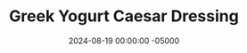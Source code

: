 ---
layout: post
title:  "Greek Yogurt Caesar Dressing"
date:   2024-08-19 00:00:00 -05000
categories: 
- Recipes
- Savory Sauces
permalink: /recipes/greek-yogurt-caesar-dressing
image: /assets/Food/Savory Sauces/Caesar/caesar-cover.jpg
ing: caesar-ing
facts: caesar-facts
section1: 
start2: 
section2: 
start3: 
section3: 
start4: 
section4: 
start5: 
section5: 
Prep: 5
Rest: 
Cook: 
Source1: https://nourishedbynic.com/creamy-greek-yogurt-caesar-dressing/#recipe
Source2: https://www.foodnetwork.com/recipes/food-network-kitchen/greek-yogurt-caesar-dressing-3362215
whisk: https://s.samsungfood.com/Phkm5
tags: 
- caesar salad
- casear dressing
- salad
- lettuce
- anchovies
- yogurt
- plain nonfat greek yogurt
- greek yogurt
- plain yogurt
- croutons
Description: 1 serving of a standard bottle of <a href="https://www.walmart.com/ip/Great-Value-Creamy-Caesar-Salad-Dressing-Dip-16-fl-oz/10452406?classType=REGULAR&athbdg=L1200&from=/search">Caesar dressing</a> contains 120 calories, 12 g of fat, no protein, mayo made from soybean oil, and a paragraph of ingredients. This healthy version on the other hand has less than half the calories, a third of the fat, and quadruple the protein. Plus, it only contains simple ingredients, and is made in just 5 minutes.  No raw eggs either! Each serving is about 2 tbsp, or 30 g
Instructions: 
- Using a small fine mesh strainer, thoroughly drain and rinse your anchovies<br><br>
- <center><img src="/assets/Food/Savory Sauces/Caesar/caesar-anchovies.jpg" alt="" class="instruction-image"></center><br><br>

- Add the anchovies to a small food processor along with the rest of the ingredients. Blend until smooth. Store in the fridge<br><br>

- The cover photo for this recipe is a Caesar salad I made by tossing together half a large head of Romaine lettuce, 1 serving (2 tbsp, 30 g) of this dressing, 1 serving of my <a href="/recipes/white-bean-croutons">White Bean Croutons</a>, and 1/2 oz (15 g) crumbled feta cheese
---